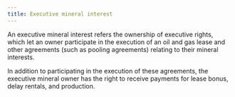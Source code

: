 ```yaml
---
title: Executive mineral interest
---
```


An executive mineral interest refers the ownership of executive rights, which let an owner participate in the execution of an oil and gas lease and other agreements (such as pooling agreements) relating to their mineral interests.

In addition to participating in the execution of these agreements, the executive mineral owner has the right to receive payments for lease bonus, delay rentals, and production.
